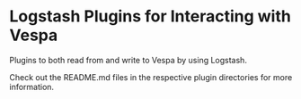 # Logstash Plugins for Interacting with Vespa

Plugins to both read from and write to Vespa by using Logstash.

Check out the README.md files in the respective plugin directories for more information.
